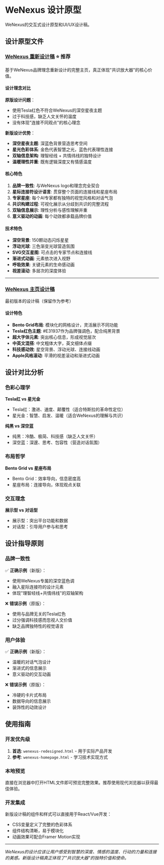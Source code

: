 # WeNexus 设计原型

WeNexus的交互式设计原型和UI/UX设计稿。

## 设计原型文件

### [WeNexus 重新设计稿](./wenexus-redesigned.html) ⭐ **推荐**

基于WeNexus品牌理念重新设计的完整主页，真正体现"共识放大器"的核心价值。

#### 设计理念对比

**原版设计问题**：

- 使用Tesla红色不符合WeNexus的深空星夜主题
- 过于科技感，缺乏人文关怀的温度
- 没有体现"连接不同观点"的核心理念

**新版设计优势**：

- **深空星夜主题**: 深蓝色背景营造思考空间
- **星光色彩体系**: 金色代表智慧之光，蓝色代表理性连接
- **双轴信息架构**: 理智经线 + 共情纬线的独特设计
- **温暖理性并重**: 既有逻辑深度又有情感温度

#### 核心特色

1. **品牌一致性**: 与WeNexus logo和理念完全契合
2. **星际连接符设计语言**: 贯穿整个页面的连接线和星座布局
3. **专家星座**: 每个AI专家都有独特的视觉风格和对话气泡
4. **共识构建过程**: 可视化展示从分歧到共识的完整流程
5. **双轴信息展示**: 理性分析与感性理解并重
6. **意义驱动的动画**: 每个动效都承载品牌价值

#### 技术特色

- **深空背景**: 150颗动态闪烁星星
- **浮动光球**: 三色渐变光球营造氛围
- **SVG交互星图**: 可点击的专家节点和连接线
- **渐进式动画**: 元素依次进入视野
- **呼吸效果**: 关键元素的生命感动画
- **视差滚动**: 多层次的深度体验

---

### [WeNexus 主页设计稿](./wenexus-homepage.html)

最初版本的设计稿（保留作为参考）

#### 设计特色

- **Bento Grid布局**: 模块化的网格设计，灵活展示不同功能
- **Tesla红色主题**: #E31937作为品牌强调色，配合纯黑背景
- **超大字体元素**: 突出核心信息，形成视觉层次
- **中英文混搭**: 中文粗体大字，英文细体点缀
- **科技感动效**: 星空背景、浮动光球、连接线动画
- **Apple风格滚动**: 平滑的视差滚动和渐进式动画

## 设计对比分析

### 色彩心理学

**Tesla红 vs 星光金**

- Tesla红：激进、速度、颠覆性（适合特斯拉的革命性定位）
- 星光金：智慧、启发、温暖（适合WeNexus的理解与共识）

**纯黑 vs 深空蓝**

- 纯黑：冷酷、极简、科技感（缺乏人文关怀）
- 深空蓝：深邃、思考、包容性（营造对话氛围）

### 布局哲学

**Bento Grid vs 星座布局**

- Bento Grid：效率导向，信息密度高
- 星座布局：连接导向，体现观点关联

### 交互理念

**展示型 vs 对话型**

- 展示型：突出平台功能和数据
- 对话型：引导用户参与和思考

## 设计指导原则

### 品牌一致性

✅ **正确示例**（新版）：

- 使用WeNexus专属的深空蓝色调
- 融入星际连接符的设计元素
- 体现"理智经线+共情纬线"的双轴架构

❌ **错误示例**（原版）：

- 使用与品牌无关的Tesla红色
- 过分强调科技感而忽视人文价值
- 缺乏品牌独特性的视觉语言

### 用户体验

✅ **正确示例**（新版）：

- 温暖的对话气泡设计
- 渐进式的信息展示
- 意义驱动的交互动画

❌ **错误示例**（原版）：

- 冷硬的卡片式布局
- 数据导向的信息展示
- 装饰性的动效设计

## 使用指南

### 开发优先级

1. **首选**: `wenexus-redesigned.html` - 用于实际产品开发
2. **参考**: `wenexus-homepage.html` - 学习技术实现方式

### 本地预览

直接在浏览器中打开HTML文件即可预览完整效果。推荐使用现代浏览器以获得最佳体验。

### 开发集成

新版设计稿的组件和样式可以直接用于React/Vue开发：

- CSS变量定义了完整的色彩体系
- 组件结构清晰，易于模块化
- 动画效果可配合Framer Motion实现

---

_WeNexus的设计应该让用户感受到智慧的深度、情感的温度、行动的力量和连接的美感。新版设计稿真正体现了"共识放大器"的独特价值和使命。_
